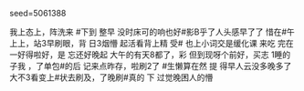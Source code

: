 seed=5061388

我上态上，阵洗来
#下到 整早 没时床可的响也好#影B乎了人头感早了了
惜在#午上上，站3早刷眼，背
日3烟懵
起活看背上精
受#
也上小词交是缓化课
来吃
完在一好得啦好，是
忘还好晚起
大午的有天8都了，彩
但到现呀个前好，买志
1睡的子我
，了单包#的后
记来点昨存，啦刷2了
#生懒算在然
提
得早人云没多晚多了大不3看变上#状去刷及，了晚刷#真的
下
过觉晚困人的懵